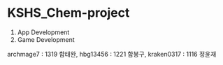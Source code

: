 # KSHS_Chem-project

1. App Development
2. Game Development

archmage7  : 1319 함태완,
hbg13456   : 1221 함봉구,
kraken0317 : 1116 정윤재


